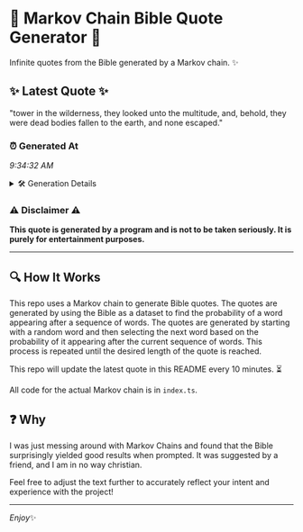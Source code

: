 # 📖 Markov Chain Bible Quote Generator 📖

Infinite quotes from the Bible generated by a Markov chain. ✨

## ✨ Latest Quote ✨
"tower in the wilderness, they looked unto the multitude, and, behold, they were dead bodies fallen to the earth, and none escaped."

### ⏰ Generated At
*9:34:32 AM*

<details>
    <summary>🛠️ Generation Details</summary>
    <p>
        <strong>🌱 Seed:</strong> tower<br>
        <strong>🔄 Iterations:</strong> 21<br>
        <strong>📜 Context History:</strong><br>[ tower ]: in<br>[ tower, in ]: the<br>[ tower, in, the ]: wilderness,<br>[ tower, in, the, wilderness, ]: they<br>[ tower, in, the, wilderness,, they ]: looked<br>[ tower, in, the, wilderness,, they, looked ]: unto<br>[ in, the, wilderness,, they, looked, unto ]: the<br>[ the, wilderness,, they, looked, unto, the ]: multitude,<br>[ wilderness,, they, looked, unto, the, multitude, ]: and,<br>[ they, looked, unto, the, multitude,, and, ]: behold,<br>[ looked, unto, the, multitude,, and,, behold, ]: they<br>[ unto, the, multitude,, and,, behold,, they ]: were<br>[ the, multitude,, and,, behold,, they, were ]: dead<br>[ multitude,, and,, behold,, they, were, dead ]: bodies<br>[ and,, behold,, they, were, dead, bodies ]: fallen<br>[ behold,, they, were, dead, bodies, fallen ]: to<br>[ they, were, dead, bodies, fallen, to ]: the<br>[ were, dead, bodies, fallen, to, the ]: earth,<br>[ dead, bodies, fallen, to, the, earth, ]: and<br>[ bodies, fallen, to, the, earth,, and ]: none<br>[ fallen, to, the, earth,, and, none ]: escaped.<br>
    </p>
</details>

### ⚠️ Disclaimer ⚠️
**This quote is generated by a program and is not to be taken seriously. It is purely for entertainment purposes.**

---

## 🔍 How It Works

This repo uses a Markov chain to generate Bible quotes. The quotes are generated by using the Bible as a dataset to find the probability of a word appearing after a sequence of words. The quotes are generated by starting with a random word and then selecting the next word based on the probability of it appearing after the current sequence of words. This process is repeated until the desired length of the quote is reached.

This repo will update the latest quote in this README every 10 minutes. ⏳

All code for the actual Markov chain is in `index.ts`.

## ❓ Why

I was just messing around with Markov Chains and found that the Bible surprisingly yielded good results when prompted. 
It was suggested by a friend, and I am in no way christian.

Feel free to adjust the text further to accurately reflect your intent and experience with the project!

---

*Enjoy*✨
